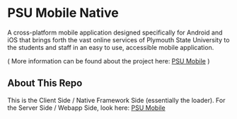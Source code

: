 # PSU Mobile Native #

A cross-platform mobile application designed specifically for Android and iOS that brings forth the vast online services of Plymouth State University to the students and staff in an easy to use, accessible mobile application.

( More information can be found about the project here: [PSU Mobile](https://github.com/plymouthstate/psu-mobile) )

## About **This** Repo ##

This is the Client Side / Native Framework Side (essentially the loader). For the Server Side / Webapp Side, look here:
[PSU Mobile](https://github.com/plymouthstate/psu-mobile)
